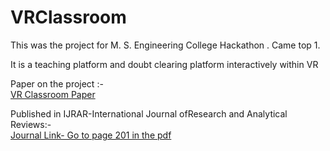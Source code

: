 # VRClassroom

This was the project for M. S. Engineering College Hackathon . Came top 1.


It is a teaching platform and doubt clearing platform interactively within VR

Paper on the project :-  
[VR Classroom Paper](https://github.com/sanjitchak/VRClassroom/blob/master/VR%20Classroom.pdf)  

Published in IJRAR-International Journal ofResearch and Analytical Reviews:-  
[Journal Link- Go to page 201 in the pdf](http://ijrar.com/uploads/conference/ijrar_44.pdf)  
